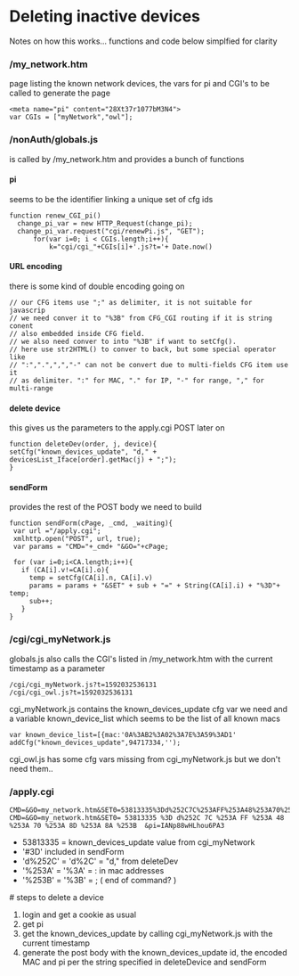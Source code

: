 # Deleting inactive devices

Notes on how this works... functions and code below simplfied for clarity

### /my_network.htm
page listing the known network devices, the vars for pi and CGI's to be called to generate the page

```
<meta name="pi" content="28Xt37r1077bM3N4">
var CGIs = ["myNetwork","owl"];
```

### /nonAuth/globals.js
is called by /my_network.htm and provides a bunch of functions

#### pi
seems to be the identifier linking a unique set of cfg ids
```
function renew_CGI_pi()
  change_pi_var = new HTTP_Request(change_pi);
  change_pi_var.request("cgi/renewPi.js", "GET");
	  for(var i=0; i < CGIs.length;i++){
		  k="cgi/cgi_"+CGIs[i]+'.js?t='+ Date.now()
```

#### URL encoding
there is some kind of double encoding going on
```
// our CFG items use ";" as delimiter, it is not suitable for javascrip
// we need conver it to "%3B" from CFG_CGI routing if it is string conent
// also embedded inside CFG field.
// we also need conver to into "%3B" if want to setCfg().
// here use str2HTML() to conver to back, but some special operator like
// ":",".",",","-" can not be convert due to multi-fields CFG item use it
// as delimiter. ":" for MAC, "." for IP, "-" for range, "," for multi-range
```

#### delete device

this gives us the parameters to the apply.cgi POST later on
```
function deleteDev(order, j, device){
setCfg("known_devices_update", "d," + devicesList_Iface[order].getMac(j) + ";");
}
```

#### sendForm
provides the rest of the POST body we need to build

```
function sendForm(cPage, _cmd, _waiting){
 var url ="/apply.cgi";
 xmlhttp.open("POST", url, true);
 var params = "CMD="+_cmd+ "&GO="+cPage;

 for (var i=0;i<CA.length;i++){
   if (CA[i].v!=CA[i].o){
     temp = setCfg(CA[i].n, CA[i].v)
     params = params + "&SET" + sub + "=" + String(CA[i].i) + "%3D"+ temp;
     sub++;
   }
}
```


### /cgi/cgi_myNetwork.js
globals.js also calls the CGI's listed in /my_network.htm with the current timestamp as a parameter

```
/cgi/cgi_myNetwork.js?t=1592032536131
/cgi/cgi_owl.js?t=1592032536131
```

cgi_myNetwork.js contains the known_devices_update cfg var we need and a variable known_device_list which seems to be the list of all known macs

```
var known_device_list=[{mac:'0A%3AB2%3A02%3A7E%3A59%3AD1'
addCfg("known_devices_update",94717334,'');
```

cgi_owl.js has some cfg vars missing from cgi_myNetwork.js but we don't need them..


### /apply.cgi

```
CMD=&GO=my_network.htm&SET0=53813335%3Dd%252C7C%253AFF%253A48%253A70%253A8D%253A8A%253B&pi=IANp88wHLhou6PA3
CMD=&GO=my_network.htm&SET0= 53813335 %3D d%252C 7C %253A FF %253A 48 %253A 70 %253A 8D %253A 8A %253B  &pi=IANp88wHLhou6PA3
```

- 53813335 = known_devices_update value from cgi_myNetwork
- '#3D' included in sendForm
- 'd%252C' = 'd%2C' = "d," from deleteDev
- '%253A' = '%3A' = : in mac addresses
- '%253B' = '%3B' = ; ( end of command? )

# steps to delete a device

1. login and get a cookie as usual
2. get pi
3. get the known_devices_update by calling cgi_myNetwork.js with the current timestamp
4. generate the post body with the known_devices_update id, the encoded MAC and pi per the string specified in deleteDevice and sendForm


